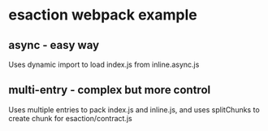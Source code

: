 # esaction webpack example

## async - easy way

Uses dynamic import to load index.js from inline.async.js

## multi-entry - complex but more control

Uses multiple entries to pack index.js and inline.js, and uses splitChunks to
create chunk for esaction/contract.js
